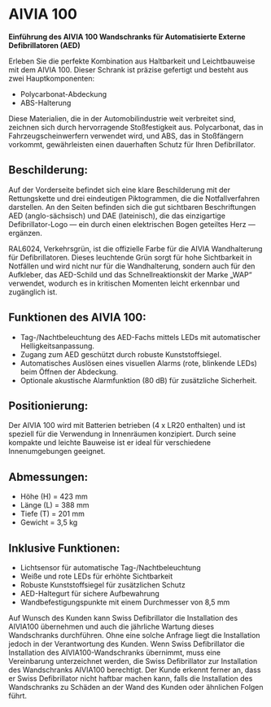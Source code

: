# AIVIA 100

**Einführung des AIVIA 100 Wandschranks für Automatisierte Externe Defibrillatoren (AED)**

Erleben Sie die perfekte Kombination aus Haltbarkeit und Leichtbauweise mit dem AIVIA 100. Dieser Schrank ist präzise gefertigt und besteht aus zwei Hauptkomponenten:

- Polycarbonat-Abdeckung
- ABS-Halterung

Diese Materialien, die in der Automobilindustrie weit verbreitet sind, zeichnen sich durch hervorragende Stoßfestigkeit aus. Polycarbonat, das in Fahrzeugscheinwerfern verwendet wird, und ABS, das in Stoßfängern vorkommt, gewährleisten einen dauerhaften Schutz für Ihren Defibrillator.

## **Beschilderung:**

Auf der Vorderseite befindet sich eine klare Beschilderung mit der Rettungskette und drei eindeutigen Piktogrammen, die die Notfallverfahren darstellen. An den Seiten befinden sich die gut sichtbaren Beschriftungen AED (anglo-sächsisch) und DAE (lateinisch), die das einzigartige Defibrillator-Logo — ein durch einen elektrischen Bogen geteiltes Herz — ergänzen.

RAL6024, Verkehrsgrün, ist die offizielle Farbe für die AIVIA Wandhalterung für Defibrillatoren. Dieses leuchtende Grün sorgt für hohe Sichtbarkeit in Notfällen und wird nicht nur für die Wandhalterung, sondern auch für den Aufkleber, das AED-Schild und das Schnellreaktionskit der Marke „WAP“ verwendet, wodurch es in kritischen Momenten leicht erkennbar und zugänglich ist.

## **Funktionen des AIVIA 100:**

- Tag-/Nachtbeleuchtung des AED-Fachs mittels LEDs mit automatischer Helligkeitsanpassung.
- Zugang zum AED geschützt durch robuste Kunststoffsiegel.
- Automatisches Auslösen eines visuellen Alarms (rote, blinkende LEDs) beim Öffnen der Abdeckung.
- Optionale akustische Alarmfunktion (80 dB) für zusätzliche Sicherheit.

## **Positionierung:**

Der AIVIA 100 wird mit Batterien betrieben (4 x LR20 enthalten) und ist speziell für die Verwendung in Innenräumen konzipiert. Durch seine kompakte und leichte Bauweise ist er ideal für verschiedene Innenumgebungen geeignet.

## **Abmessungen:**

- Höhe (H) = 423 mm
- Länge (L) = 388 mm
- Tiefe (T) = 201 mm
- Gewicht = 3,5 kg

## **Inklusive Funktionen:**

- Lichtsensor für automatische Tag-/Nachtbeleuchtung
- Weiße und rote LEDs für erhöhte Sichtbarkeit
- Robuste Kunststoffsiegel für zusätzlichen Schutz
- AED-Haltegurt für sichere Aufbewahrung
- Wandbefestigungspunkte mit einem Durchmesser von 8,5 mm

Auf Wunsch des Kunden kann Swiss Defibrillator die Installation des AIVIA100 übernehmen und auch die jährliche Wartung dieses Wandschranks durchführen. Ohne eine solche Anfrage liegt die Installation jedoch in der Verantwortung des Kunden. Wenn Swiss Defibrillator die Installation des AIVIA100-Wandschranks übernimmt, muss eine Vereinbarung unterzeichnet werden, die Swiss Defibrillator zur Installation des Wandschranks AIVIA100 berechtigt. Der Kunde erkennt ferner an, dass er Swiss Defibrillator nicht haftbar machen kann, falls die Installation des Wandschranks zu Schäden an der Wand des Kunden oder ähnlichen Folgen führt.
